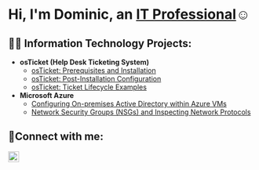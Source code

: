 
<h1>Hi, I'm Dominic, an <a href="https://linkedin.com/in/dominic-gajar">IT Professional</a>☺</h1>

<h2>👨‍💻 Information Technology Projects:</h2>

- <b>osTicket (Help Desk Ticketing System)</b>
  - [osTicket: Prerequisites and Installation](https://github.com/dominicgajar/osticket-prereqs)
  - [osTicket: Post-Installation Configuration](https://github.com/dominicgajar/post-install-config)
  - [osTicket: Ticket Lifecycle Examples](https://github.com/dominicgajar/ticket-lifecycle)
- <b>Microsoft Azure</b>
  - [Configuring On-premises Active Directory within Azure VMs](https://github.com/dominicgajar/configure-ad)
  - [Network Security Groups (NSGs) and Inspecting Network Protocols](https://github.com/dominicgajar/azure-network-protocols)

<h2>🤳Connect with me:</h2>


[<img align="left" alt="Josh | LinkedIn" width="22px" src="https://cdn.jsdelivr.net/npm/simple-icons@v3/icons/linkedin.svg" />][linkedin]


[linkedin]: https://www.linkedin.com/in/dominic-gajar-467809285/

